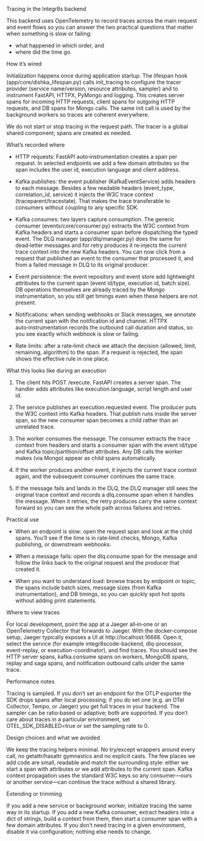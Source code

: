 Tracing in the Integr8s backend

This backend uses OpenTelemetry to record traces across the main request and event flows so you can answer the two practical questions that matter when something is slow or failing:

- what happened in which order, and
- where did the time go.

How it’s wired

Initialization happens once during application startup. The lifespan hook (app/core/dishka_lifespan.py) calls init_tracing to configure the tracer provider (service name/version, resource attributes, sampler) and to instrument FastAPI, HTTPX, PyMongo and logging. This creates server spans for incoming HTTP requests, client spans for outgoing HTTP requests, and DB spans for Mongo calls. The same init call is used by the background workers so traces are coherent everywhere.

We do not start or stop tracing in the request path. The tracer is a global shared component; spans are created as needed.

What’s recorded where

- HTTP requests: FastAPI auto‑instrumentation creates a span per request. In selected endpoints we add a few domain attributes so the span includes the user id, execution language and client address.

- Kafka publishes: the event publisher (KafkaEventService) adds headers to each message. Besides a few readable headers (event_type, correlation_id, service) it injects the W3C trace context (traceparent/tracestate). That makes the trace transferable to consumers without coupling to any specific SDK.

- Kafka consumes: two layers capture consumption. The generic consumer (events/core/consumer.py) extracts the W3C context from Kafka headers and starts a consumer span before dispatching the typed event. The DLQ manager (app/dlq/manager.py) does the same for dead‑letter messages and for retry produces it re‑injects the current trace context into the new Kafka headers. You can now click from a request that published an event to the consumer that processed it, and from a failed message in DLQ to its original producer.

- Event persistence: the event repository and event store add lightweight attributes to the current span (event id/type, execution id, batch size). DB operations themselves are already traced by the Mongo instrumentation, so you still get timings even when these helpers are not present.

- Notifications: when sending webhooks or Slack messages, we annotate the current span with the notification id and channel. HTTPX auto‑instrumentation records the outbound call duration and status, so you see exactly which webhook is slow or failing.

- Rate limits: after a rate‑limit check we attach the decision (allowed, limit, remaining, algorithm) to the span. If a request is rejected, the span shows the effective rule in one place.

What this looks like during an execution

1) The client hits POST /execute. FastAPI creates a server span. The handler adds attributes like execution.language, script length and user id.

2) The service publishes an execution.requested event. The producer puts the W3C context into Kafka headers. That publish runs inside the server span, so the new consumer span becomes a child rather than an unrelated trace.

3) The worker consumes the message. The consumer extracts the trace context from headers and starts a consumer span with the event id/type and Kafka topic/partition/offset attributes. Any DB calls the worker makes (via Mongo) appear as child spans automatically.

4) If the worker produces another event, it injects the current trace context again, and the subsequent consumer continues the same trace.

5) If the message fails and lands in the DLQ, the DLQ manager still sees the original trace context and records a dlq.consume span when it handles the message. When it retries, the retry produces carry the same context forward so you can see the whole path across failures and retries.

Practical use

- When an endpoint is slow: open the request span and look at the child spans. You’ll see if the time is in rate‑limit checks, Mongo, Kafka publishing, or downstream webhooks.

- When a message fails: open the dlq.consume span for the message and follow the links back to the original request and the producer that created it.

- When you want to understand load: browse traces by endpoint or topic; the spans include batch sizes, message sizes (from Kafka instrumentation), and DB timings, so you can quickly spot hot spots without adding print statements.

Where to view traces

For local development, point the app at a Jaeger all‑in‑one or an OpenTelemetry Collector that forwards to Jaeger. With the docker‑compose setup, Jaeger typically exposes a UI at http://localhost:16686. Open it, select the service (for example integr8scode-backend, dlq-processor, event-replay, or execution-coordinator), and find traces. You should see the HTTP server spans, kafka.consume spans on workers, MongoDB spans, replay and saga spans, and notification outbound calls under the same trace.

Performance notes

Tracing is sampled. If you don’t set an endpoint for the OTLP exporter the SDK drops spans after local processing; if you do set one (e.g. an OTel Collector, Tempo, or Jaeger) you get full traces in your backend. The sampler can be ratio‑based or adaptive; both are supported. If you don’t care about traces in a particular environment, set OTEL_SDK_DISABLED=true or set the sampling rate to 0.

Design choices and what we avoided

We keep the tracing helpers minimal. No try/except wrappers around every call, no getattr/hasattr gymnastics and no explicit casts. The few places we add code are small, readable and match the surrounding style: either we start a span with attributes or we add attributes to the current span. Kafka context propagation uses the standard W3C keys so any consumer—ours or another service—can continue the trace without a shared library.

Extending or trimming

If you add a new service or background worker, initialize tracing the same way in its startup. If you add a new Kafka consumer, extract headers into a dict of strings, build a context from them, then start a consumer span with a few domain attributes. If you don’t need tracing in a given environment, disable it via configuration; nothing else needs to change.
